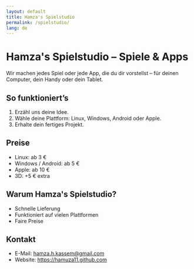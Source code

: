 ```yaml
---
layout: default
title: Hamza's Spielstudio
permalink: /spielstudio/
lang: de
---
```


# Hamza's Spielstudio – Spiele & Apps

Wir machen jedes Spiel oder jede App, die du dir vorstellst – für deinen Computer, dein Handy oder dein Tablet.

## So funktioniert’s

1. Erzähl uns deine Idee.
2. Wähle deine Plattform: Linux, Windows, Android oder Apple.
3. Erhalte dein fertiges Projekt.

## Preise

- Linux: ab 3 €
- Windows / Android: ab 5 €
- Apple: ab 10 €
- 3D: +5 € extra

## Warum Hamza's Spielstudio?

- Schnelle Lieferung
- Funktioniert auf vielen Plattformen
- Faire Preise

## Kontakt

- E-Mail: hamza.h.kassem@gmail.com
- Website: https://hamuza11.github.com

